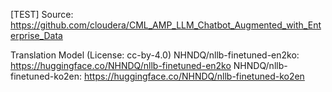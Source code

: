 [TEST] 
Source: https://github.com/cloudera/CML_AMP_LLM_Chatbot_Augmented_with_Enterprise_Data

Translation Model (License: cc-by-4.0)
  NHNDQ/nllb-finetuned-en2ko: https://huggingface.co/NHNDQ/nllb-finetuned-en2ko
  NHNDQ/nllb-finetuned-ko2en: https://huggingface.co/NHNDQ/nllb-finetuned-ko2en



